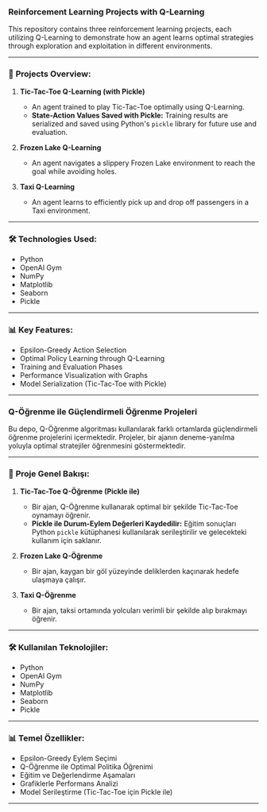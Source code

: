 ### **Reinforcement Learning Projects with Q-Learning**  

This repository contains three reinforcement learning projects, each utilizing Q-Learning to demonstrate how an agent learns optimal strategies through exploration and exploitation in different environments.  

---

### 🚀 **Projects Overview:**  

1. **Tic-Tac-Toe Q-Learning (with Pickle)**  
   - An agent trained to play Tic-Tac-Toe optimally using Q-Learning.  
   - **State-Action Values Saved with Pickle:** Training results are serialized and saved using Python's `pickle` library for future use and evaluation.  

2. **Frozen Lake Q-Learning**  
   - An agent navigates a slippery Frozen Lake environment to reach the goal while avoiding holes.  

3. **Taxi Q-Learning**  
   - An agent learns to efficiently pick up and drop off passengers in a Taxi environment.  

---

### 🛠️ **Technologies Used:**  
- Python  
- OpenAI Gym  
- NumPy  
- Matplotlib  
- Seaborn  
- Pickle  

---

### 📊 **Key Features:**  
- Epsilon-Greedy Action Selection  
- Optimal Policy Learning through Q-Learning  
- Training and Evaluation Phases  
- Performance Visualization with Graphs  
- Model Serialization (Tic-Tac-Toe with Pickle)  

---

### **Q-Öğrenme ile Güçlendirmeli Öğrenme Projeleri**  

Bu depo, Q-Öğrenme algoritması kullanılarak farklı ortamlarda güçlendirmeli öğrenme projelerini içermektedir. Projeler, bir ajanın deneme-yanılma yoluyla optimal stratejiler öğrenmesini göstermektedir.  

---

### 🚀 **Proje Genel Bakışı:**  

1. **Tic-Tac-Toe Q-Öğrenme (Pickle ile)**  
   - Bir ajan, Q-Öğrenme kullanarak optimal bir şekilde Tic-Tac-Toe oynamayı öğrenir.  
   - **Pickle ile Durum-Eylem Değerleri Kaydedilir:** Eğitim sonuçları Python `pickle` kütüphanesi kullanılarak serileştirilir ve gelecekteki kullanım için saklanır.  

2. **Frozen Lake Q-Öğrenme**  
   - Bir ajan, kaygan bir göl yüzeyinde deliklerden kaçınarak hedefe ulaşmaya çalışır.  

3. **Taxi Q-Öğrenme**  
   - Bir ajan, taksi ortamında yolcuları verimli bir şekilde alıp bırakmayı öğrenir.  

---

### 🛠️ **Kullanılan Teknolojiler:**  
- Python  
- OpenAI Gym  
- NumPy  
- Matplotlib  
- Seaborn  
- Pickle  

---

### 📊 **Temel Özellikler:**  
- Epsilon-Greedy Eylem Seçimi  
- Q-Öğrenme ile Optimal Politika Öğrenimi  
- Eğitim ve Değerlendirme Aşamaları  
- Grafiklerle Performans Analizi  
- Model Serileştirme (Tic-Tac-Toe için Pickle ile)  

---
